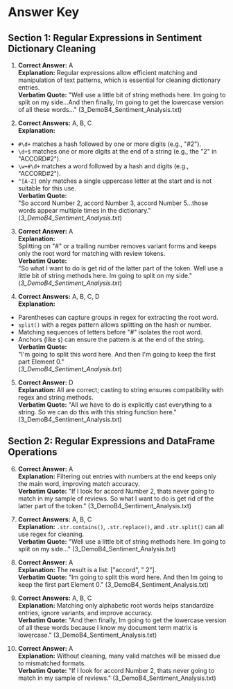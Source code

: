 # Answer Key

## Section 1: Regular Expressions in Sentiment Dictionary Cleaning

1. **Correct Answer:** A  
**Explanation:** Regular expressions allow efficient matching and manipulation of text patterns, which is essential for cleaning dictionary entries.  
**Verbatim Quote:** "Well use a little bit of string methods here. Im going to split on my side...And then finally, Im going to get the lowercase version of all these words..." (3_DemoB4_Sentiment_Analysis.txt)

2. **Correct Answers:** A, B, C  
**Explanation:**  
- `#\d+` matches a hash followed by one or more digits (e.g., "#2").  
- `\d+$` matches one or more digits at the end of a string (e.g., the "2" in "ACCORD#2").  
- `\w+#\d+` matches a word followed by a hash and digits (e.g., "ACCORD#2").  
- `^[A-Z]` only matches a single uppercase letter at the start and is not suitable for this use.  
**Verbatim Quote:**  
"So accord Number 2, accord Number 3, accord Number 5...those words appear multiple times in the dictionary."  
(*3_DemoB4_Sentiment_Analysis.txt*)

3. **Correct Answer:** A  
**Explanation:**  
Splitting on "#" or a trailing number removes variant forms and keeps only the root word for matching with review tokens.  
**Verbatim Quote:**  
"So what I want to do is get rid of the latter part of the token. Well use a little bit of string methods here. Im going to split on my side."  
(*3_DemoB4_Sentiment_Analysis.txt*)

4. **Correct Answers:** A, B, C, D  
**Explanation:**  
- Parentheses can capture groups in regex for extracting the root word.  
- `split()` with a regex pattern allows splitting on the hash or number.  
- Matching sequences of letters before "#" isolates the root word.  
- Anchors (like `$`) can ensure the pattern is at the end of the string.  
**Verbatim Quote:**  
"I'm going to split this word here. And then I'm going to keep the first part Element 0."  
(*3_DemoB4_Sentiment_Analysis.txt*)

5. **Correct Answer:** D  
**Explanation:** All are correct; casting to string ensures compatibility with regex and string methods.  
**Verbatim Quote:** "All we have to do is explicitly cast everything to a string. So we can do this with this string function here." (3_DemoB4_Sentiment_Analysis.txt)

## Section 2: Regular Expressions and DataFrame Operations

6. **Correct Answer:** A  
**Explanation:** Filtering out entries with numbers at the end keeps only the main word, improving match accuracy.  
**Verbatim Quote:** "If I look for accord Number 2, thats never going to match in my sample of reviews. So what I want to do is get rid of the latter part of the token." (3_DemoB4_Sentiment_Analysis.txt)

7. **Correct Answers:** A, B, C  
**Explanation:** `.str.contains()`, `.str.replace()`, and `.str.split()` can all use regex for cleaning.  
**Verbatim Quote:** "Well use a little bit of string methods here. Im going to split on my side..." (3_DemoB4_Sentiment_Analysis.txt)

8. **Correct Answer:** A  
**Explanation:** The result is a list: ["accord", " 2"].  
**Verbatim Quote:** "Im going to split this word here. And then Im going to keep the first part Element 0." (3_DemoB4_Sentiment_Analysis.txt)

9. **Correct Answers:** A, B, C  
**Explanation:** Matching only alphabetic root words helps standardize entries, ignore variants, and improve accuracy.  
**Verbatim Quote:** "And then finally, Im going to get the lowercase version of all these words because I know my document term matrix is lowercase." (3_DemoB4_Sentiment_Analysis.txt)

10. **Correct Answer:** A  
**Explanation:** Without cleaning, many valid matches will be missed due to mismatched formats.  
**Verbatim Quote:** "If I look for accord Number 2, thats never going to match in my sample of reviews." (3_DemoB4_Sentiment_Analysis.txt)
